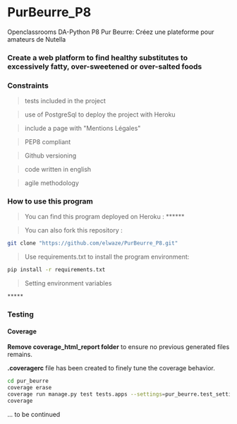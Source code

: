 # PurBeurre_P8
Openclassrooms DA-Python P8 Pur Beurre: 
Créez une plateforme pour amateurs de Nutella

### Create a web platform to find healthy substitutes to excessively fatty, over-sweetened or over-salted foods

### Constraints
> tests included in the project

> use of PostgreSql to deploy the project with Heroku

> include a page with "Mentions Légales"

> PEP8 compliant

> Github versioning

> code written in english

> agile methodology

### How to use this program

> You can find this program deployed on Heroku : ******

> You can also fork this repository :
```bash
git clone "https://github.com/elwaze/PurBeurre_P8.git"
```

> Use requirements.txt to install the program environment:
```bash
pip install -r requirements.txt
```

> Setting environment variables 
```bash
*****
```

### Testing

#### Coverage

**Remove coverage_html_report folder** to ensure no previous generated files remains.

**.coveragerc** file has been created to finely tune the coverage behavior.

```bash
cd pur_beurre
coverage erase
coverage run manage.py test tests.apps --settings=pur_beurre.test_settings
coverage 
```

... to be continued


